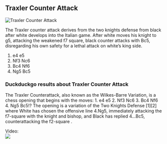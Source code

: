 ## Traxler Counter Attack

![Traxler Counter Attack](https://www.thechesswebsite.com/wp-content/uploads/2012/07/traxler-big.png)

The Traxler counter attack derives from the two knights defense from black after white develops into the Italian game.
After white moves his knight to g5, attacking the weakened f7 square, black counter attacks with Bc5, disregarding his own safety for a lethal attack on white’s king side.
1. e4 e5
2. Nf3 Nc6
3. Bc4 Nf6
4. Ng5 Bc5


### Duckduckgo results about Traxler Counter Attack

The Traxler Counterattack, also known as the Wilkes-Barre Variation, is a chess opening that begins with the moves: 1. e4 e5 2. Nf3 Nc6 3. Bc4 Nf6 4. Ng5 Bc5!? The opening is a variation of the Two Knights Defense [1][2] where White has chosen the offensive line 4.Ng5, immediately attacking the f7-square with the knight and bishop, and Black has replied 4...Bc5, counterattacking the f2-square .

Video:  
[![](https://tse3.mm.bing.net/th?id=OVP.51EU60VFTqiN5qNSqda8aAHgFo&pid=Api)](https://www.youtube.com/watch?v=v1jkj-HPLdw)

